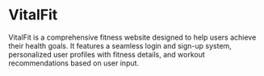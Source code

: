 # VitalFit
VitalFit is a comprehensive fitness website designed to help users achieve their health goals. It features a seamless login and sign-up system, personalized user profiles with fitness details, and workout recommendations based on user input. 
